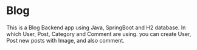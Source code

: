 # Blog
This is a Blog Backend app using Java, SpringBoot and H2 database. In which User, Post, Category and Comment are using. you can create User, Post new posts with Image, and also comment.
